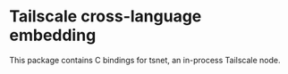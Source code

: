 # Tailscale cross-language embedding

This package contains C bindings for tsnet, an in-process Tailscale node.
